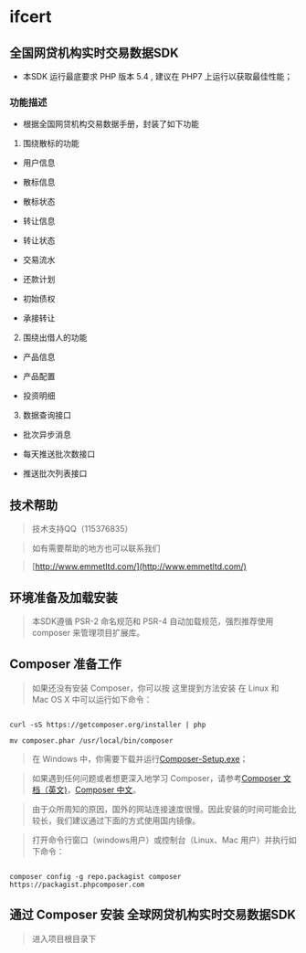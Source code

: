 # ifcert

## 全国网贷机构实时交易数据SDK

* 本SDK 运行最底要求 PHP 版本 5.4 , 建议在 PHP7 上运行以获取最佳性能；

### 功能描述

* 根据全国网贷机构交易数据手册，封装了如下功能
1. 围绕散标的功能
* 用户信息

* 散标信息

* 散标状态

* 转让信息

* 转让状态

* 交易流水

* 还款计划

* 初始债权

* 承接转让
2. 围绕出借人的功能
* 产品信息

* 产品配置

* 投资明细
3. 数据查询接口
* 批次异步消息

* 每天推送批次数接口

* 推送批次列表接口

## 技术帮助

> 技术支持QQ（115376835）

> 如有需要帮助的地方也可以联系我们

>  [http://www.emmetltd.com/](http://www.emmetltd.com/)

## 环境准备及加载安装

> 本SDK遵循 PSR-2 命名规范和 PSR-4 自动加载规范，强烈推荐使用 composer 来管理项目扩展库。

## Composer 准备工作

> 如果还没有安装 Composer，你可以按 这里提到方法安装 在 Linux 和 Mac OS X 中可以运行如下命令：

```

curl -sS https://getcomposer.org/installer | php

mv composer.phar /usr/local/bin/composer
```

> 在 Windows 中，你需要下载并运行[Composer-Setup.exe](https://getcomposer.org/Composer-Setup.exe)；

> 如果遇到任何问题或者想更深入地学习 Composer，请参考[Composer 文档（英文)](https://getcomposer.org/doc/)，[Composer 中文](http://www.kancloud.cn/thinkphp/composer)。

> 由于众所周知的原因，国外的网站连接速度很慢。因此安装的时间可能会比较长，我们建议通过下面的方式使用国内镜像。

> 打开命令行窗口（windows用户）或控制台（Linux、Mac 用户）并执行如下命令：

```

composer config -g repo.packagist composer https://packagist.phpcomposer.com
```

## 通过 Composer 安装 全球网贷机构实时交易数据SDK

> 进入项目根目录下

~~~





